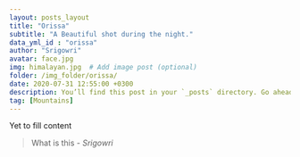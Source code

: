 ```yaml
---
layout: posts_layout
title: "Orissa"
subtitle: "A Beautiful shot during the night."
data_yml_id : "orissa"
author: "Srigowri"
avatar: face.jpg
img: himalayan.jpg  # Add image post (optional)
folder: /img_folder/orissa/
date: 2020-07-31 12:55:00 +0300
description: You’ll find this post in your `_posts` directory. Go ahead and edit it and re-build the site to see your changes. # Add post description (optional)
tag: [Mountains]
---
```

Yet to fill content


> What is this <cite>- Srigowri</cite>


